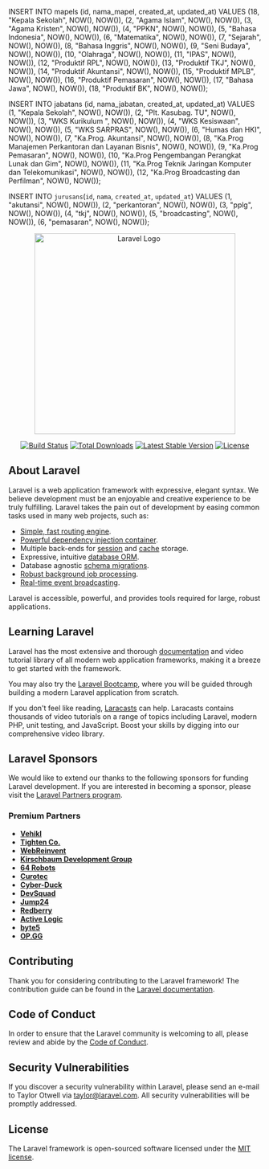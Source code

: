 INSERT INTO mapels (id, nama_mapel, created_at, updated_at) VALUES
(18, "Kepala Sekolah", NOW(), NOW()),
(2, "Agama Islam", NOW(), NOW()),
(3, "Agama Kristen", NOW(), NOW()),
(4, "PPKN", NOW(), NOW()),
(5, "Bahasa Indonesia", NOW(), NOW()),
(6, "Matematika", NOW(), NOW()),
(7, "Sejarah", NOW(), NOW()),
(8, "Bahasa Inggris", NOW(), NOW()),
(9, "Seni Budaya", NOW(), NOW()),
(10, "Olahraga", NOW(), NOW()),
(11, "IPAS", NOW(), NOW()),
(12, "Produktif RPL", NOW(), NOW()),
(13, "Produktif TKJ", NOW(), NOW()),
(14, "Produktif Akuntansi", NOW(), NOW()),
(15, "Produktif MPLB", NOW(), NOW()),
(16, "Produktif Pemasaran", NOW(), NOW()),
(17, "Bahasa Jawa", NOW(), NOW()),
(18, "Produktif BK", NOW(), NOW());

INSERT INTO jabatans (id, nama_jabatan, created_at, updated_at) VALUES
(1, "Kepala Sekolah", NOW(), NOW()),
(2, "Plt. Kasubag. TU", NOW(), NOW()),
(3, "WKS Kurikulum ", NOW(), NOW()),
(4, "WKS Kesiswaan", NOW(), NOW()),
(5, "WKS SARPRAS", NOW(), NOW()),
(6, "Humas dan HKI", NOW(), NOW()),
(7, "Ka.Prog. Akuntansi", NOW(), NOW()),
(8, "Ka.Prog Manajemen Perkantoran dan Layanan Bisnis", NOW(), NOW()),
(9, "Ka.Prog Pemasaran", NOW(), NOW()),
(10, "Ka.Prog Pengembangan Perangkat Lunak dan Gim", NOW(), NOW()),
(11, "Ka.Prog Teknik Jaringan Komputer dan Telekomunikasi", NOW(), NOW()),
(12, "Ka.Prog Broadcasting dan Perfilman", NOW(), NOW());

INSERT INTO `jurusans`(`id`, `nama`, `created_at`, `updated_at`) VALUES (1, "akutansi", NOW(), NOW()), (2, "perkantoran", NOW(), NOW()), (3, "pplg", NOW(), NOW()), (4, "tkj", NOW(), NOW()), (5, "broadcasting", NOW(), NOW()), (6, "pemasaran", NOW(), NOW());

<p align="center"><a href="https://laravel.com" target="_blank"><img src="https://raw.githubusercontent.com/laravel/art/master/logo-lockup/5%20SVG/2%20CMYK/1%20Full%20Color/laravel-logolockup-cmyk-red.svg" width="400" alt="Laravel Logo"></a></p>

<p align="center">
<a href="https://github.com/laravel/framework/actions"><img src="https://github.com/laravel/framework/workflows/tests/badge.svg" alt="Build Status"></a>
<a href="https://packagist.org/packages/laravel/framework"><img src="https://img.shields.io/packagist/dt/laravel/framework" alt="Total Downloads"></a>
<a href="https://packagist.org/packages/laravel/framework"><img src="https://img.shields.io/packagist/v/laravel/framework" alt="Latest Stable Version"></a>
<a href="https://packagist.org/packages/laravel/framework"><img src="https://img.shields.io/packagist/l/laravel/framework" alt="License"></a>
</p>

## About Laravel

Laravel is a web application framework with expressive, elegant syntax. We believe development must be an enjoyable and creative experience to be truly fulfilling. Laravel takes the pain out of development by easing common tasks used in many web projects, such as:

-   [Simple, fast routing engine](https://laravel.com/docs/routing).
-   [Powerful dependency injection container](https://laravel.com/docs/container).
-   Multiple back-ends for [session](https://laravel.com/docs/session) and [cache](https://laravel.com/docs/cache) storage.
-   Expressive, intuitive [database ORM](https://laravel.com/docs/eloquent).
-   Database agnostic [schema migrations](https://laravel.com/docs/migrations).
-   [Robust background job processing](https://laravel.com/docs/queues).
-   [Real-time event broadcasting](https://laravel.com/docs/broadcasting).

Laravel is accessible, powerful, and provides tools required for large, robust applications.

## Learning Laravel

Laravel has the most extensive and thorough [documentation](https://laravel.com/docs) and video tutorial library of all modern web application frameworks, making it a breeze to get started with the framework.

You may also try the [Laravel Bootcamp](https://bootcamp.laravel.com), where you will be guided through building a modern Laravel application from scratch.

If you don't feel like reading, [Laracasts](https://laracasts.com) can help. Laracasts contains thousands of video tutorials on a range of topics including Laravel, modern PHP, unit testing, and JavaScript. Boost your skills by digging into our comprehensive video library.

## Laravel Sponsors

We would like to extend our thanks to the following sponsors for funding Laravel development. If you are interested in becoming a sponsor, please visit the [Laravel Partners program](https://partners.laravel.com).

### Premium Partners

-   **[Vehikl](https://vehikl.com/)**
-   **[Tighten Co.](https://tighten.co)**
-   **[WebReinvent](https://webreinvent.com/)**
-   **[Kirschbaum Development Group](https://kirschbaumdevelopment.com)**
-   **[64 Robots](https://64robots.com)**
-   **[Curotec](https://www.curotec.com/services/technologies/laravel/)**
-   **[Cyber-Duck](https://cyber-duck.co.uk)**
-   **[DevSquad](https://devsquad.com/hire-laravel-developers)**
-   **[Jump24](https://jump24.co.uk)**
-   **[Redberry](https://redberry.international/laravel/)**
-   **[Active Logic](https://activelogic.com)**
-   **[byte5](https://byte5.de)**
-   **[OP.GG](https://op.gg)**

## Contributing

Thank you for considering contributing to the Laravel framework! The contribution guide can be found in the [Laravel documentation](https://laravel.com/docs/contributions).

## Code of Conduct

In order to ensure that the Laravel community is welcoming to all, please review and abide by the [Code of Conduct](https://laravel.com/docs/contributions#code-of-conduct).

## Security Vulnerabilities

If you discover a security vulnerability within Laravel, please send an e-mail to Taylor Otwell via [taylor@laravel.com](mailto:taylor@laravel.com). All security vulnerabilities will be promptly addressed.

## License

The Laravel framework is open-sourced software licensed under the [MIT license](https://opensource.org/licenses/MIT).
